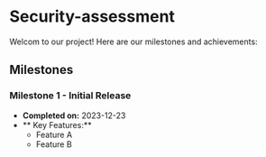 # Security-assessment

Welcom to our project! Here are our milestones and achievements:

## Milestones

### Milestone 1 - Initial Release
- **Completed on:** 2023-12-23
- ** Key Features:**
   - Feature A
   - Feature B
